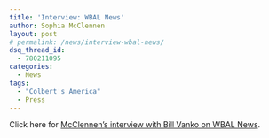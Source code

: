 ```yaml
---
title: 'Interview: WBAL News'
author: Sophia McClennen
layout: post
# permalink: /news/interview-wbal-news/
dsq_thread_id:
  - 780211095
categories:
  - News
tags:
  - "Colbert's America"
  - Press
---
```

Click here for [McClennen&#8217;s interview with Bill Vanko on WBAL News][1].

 [1]: http://www.wbal.com/article/87008/template-story/Stephen-Colbert